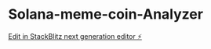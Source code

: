 # Solana-meme-coin-Analyzer

[Edit in StackBlitz next generation editor ⚡️](https://stackblitz.com/~/github.com/Raven-netize/Solana-meme-coin-Analyzer)